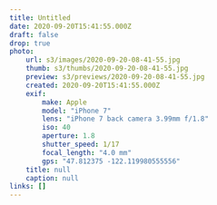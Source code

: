 ```yaml
---
title: Untitled
date: 2020-09-20T15:41:55.000Z
draft: false
drop: true
photo:
    url: s3/images/2020-09-20-08-41-55.jpg
    thumb: s3/thumbs/2020-09-20-08-41-55.jpg
    preview: s3/previews/2020-09-20-08-41-55.jpg
    created: 2020-09-20T15:41:55.000Z
    exif:
        make: Apple
        model: "iPhone 7"
        lens: "iPhone 7 back camera 3.99mm f/1.8"
        iso: 40
        aperture: 1.8
        shutter_speed: 1/17
        focal_length: "4.0 mm"
        gps: "47.812375 -122.119980555556"
    title: null
    caption: null
links: []
---
```

